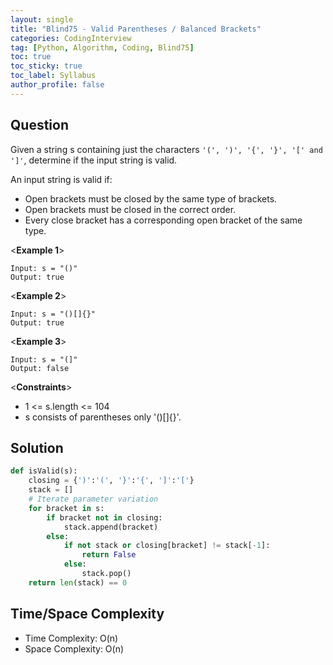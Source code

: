 ```yaml
---
layout: single
title: "Blind75 - Valid Parentheses / Balanced Brackets"
categories: CodingInterview
tag: [Python, Algorithm, Coding, Blind75]
toc: true
toc_sticky: true
toc_label: Syllabus
author_profile: false
---
```


## Question

Given a string s containing just the characters `'(', ')', '{', '}', '[' and ']'`, determine if the input string is valid.

An input string is valid if:

- Open brackets must be closed by the same type of brackets.
- Open brackets must be closed in the correct order.
- Every close bracket has a corresponding open bracket of the same type.

<**Example 1**>

```
Input: s = "()"
Output: true
```

<**Example 2**>

```
Input: s = "()[]{}"
Output: true
```

<**Example 3**>

```
Input: s = "(]"
Output: false
```

<**Constraints**>

- 1 <= s.length <= 104
- s consists of parentheses only '()[]{}'.

## Solution

```python
def isValid(s):
    closing = {')':'(', '}':'{', ']':'['}
    stack = []
    # Iterate parameter variation
    for bracket in s:
        if bracket not in closing:
            stack.append(bracket)
        else:
            if not stack or closing[bracket] != stack[-1]:
                return False
            else:
                stack.pop()
    return len(stack) == 0
```

## Time/Space Complexity

- Time Complexity: O(n)
- Space Complexity: O(n)
